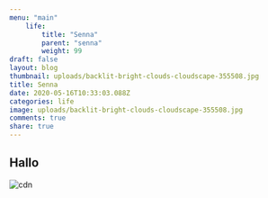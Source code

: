 ```yaml
---
menu: "main"
    life: 
        title: "Senna"
        parent: "senna"
        weight: 99
draft: false
layout: blog
thumbnail: uploads/backlit-bright-clouds-cloudscape-355508.jpg
title: Senna
date: 2020-05-16T10:33:03.088Z
categories: life
image: uploads/backlit-bright-clouds-cloudscape-355508.jpg
comments: true
share: true
---
```

## Hallo
![cdn][cdn]

[cdn]: https://cdn.wizart.xyz/images/lm.png